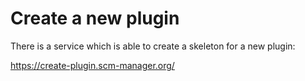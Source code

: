 # Create a new plugin

There is a service which is able to create a skeleton for a new plugin:

https://create-plugin.scm-manager.org/
